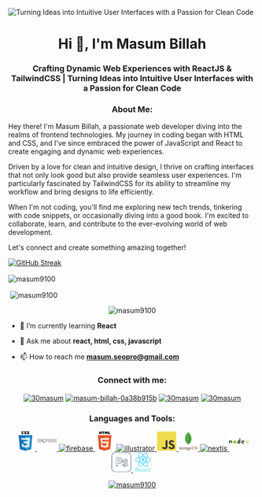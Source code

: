![Turning Ideas into Intuitive User Interfaces with a Passion for Clean Code](https://i.ibb.co/F02qgbh/Teal-White-Navy-Simple-Light-Health-QR-Code-Business-Card.png)
<h1 align="center">Hi 👋, I'm Masum Billah</h1>
<h3 align="center">Crafting Dynamic Web Experiences with ReactJS & TailwindCSS | Turning Ideas into Intuitive User Interfaces with a Passion for Clean Code</h3>

<h3 align="center">About Me:</h3>
Hey there! I'm Masum Billah, a passionate web developer diving into the realms of frontend technologies. My journey in coding began with HTML and CSS, and I've since embraced the power of JavaScript and React to create engaging and dynamic web experiences.

Driven by a love for clean and intuitive design, I thrive on crafting interfaces that not only look good but also provide seamless user experiences. I'm particularly fascinated by TailwindCSS for its ability to streamline my workflow and bring designs to life efficiently.

When I'm not coding, you'll find me exploring new tech trends, tinkering with code snippets, or occasionally diving into a good book. I'm excited to collaborate, learn, and contribute to the ever-evolving world of web development.

Let's connect and create something amazing together!

[![GitHub Streak](https://github-readme-streak-stats.herokuapp.com?user=masum9100&theme=transparent&border_radius=6.1&mode=weekly)](https://git.io/streak-stats)

<p><img align="center" src="https://github-readme-stats.vercel.app/api/top-langs?username=masum9100&show_icons=true&locale=en&layout=compact" alt="masum9100" /></p>

<p>&nbsp;<img align="center" src="https://github-readme-stats.vercel.app/api?username=masum9100&show_icons=true&locale=en" alt="masum9100" /></p>

<p align="center"> <img src="https://komarev.com/ghpvc/?username=masum9100&label=Profile%20views&color=0e75b6&style=flat" alt="masum9100" /> </p>




- 🌱 I’m currently learning **React**

- 💬 Ask me about **react, html, css, javascript**

- 📫 How to reach me **masum.seopro@gmail.com**

<h3 align="center">Connect with me:</h3>
<p align="center">
<a href="https://twitter.com/30masum" target="blank"><img align="center" src="https://raw.githubusercontent.com/rahuldkjain/github-profile-readme-generator/master/src/images/icons/Social/twitter.svg" alt="30masum" height="30" width="40" /></a>
<a href="https://linkedin.com/in/masum-billah-0a38b915b" target="blank"><img align="center" src="https://raw.githubusercontent.com/rahuldkjain/github-profile-readme-generator/master/src/images/icons/Social/linked-in-alt.svg" alt="masum-billah-0a38b915b" height="30" width="40" /></a>
<a href="https://fb.com/30masum" target="blank"><img align="center" src="https://raw.githubusercontent.com/rahuldkjain/github-profile-readme-generator/master/src/images/icons/Social/facebook.svg" alt="30masum" height="30" width="40" /></a>
<a href="https://instagram.com/30masum" target="blank"><img align="center" src="https://raw.githubusercontent.com/rahuldkjain/github-profile-readme-generator/master/src/images/icons/Social/instagram.svg" alt="30masum" height="30" width="40" /></a>
</p>

<h3 align="center">Languages and Tools:</h3>
<p align="center"> <a href="https://www.w3schools.com/css/" target="_blank" rel="noreferrer"> <img src="https://raw.githubusercontent.com/devicons/devicon/master/icons/css3/css3-original-wordmark.svg" alt="css3" width="40" height="40"/> </a> <a href="https://expressjs.com" target="_blank" rel="noreferrer"> <img src="https://raw.githubusercontent.com/devicons/devicon/master/icons/express/express-original-wordmark.svg" alt="express" width="40" height="40"/> </a> <a href="https://firebase.google.com/" target="_blank" rel="noreferrer"> <img src="https://www.vectorlogo.zone/logos/firebase/firebase-icon.svg" alt="firebase" width="40" height="40"/> </a> <a href="https://www.w3.org/html/" target="_blank" rel="noreferrer"> <img src="https://raw.githubusercontent.com/devicons/devicon/master/icons/html5/html5-original-wordmark.svg" alt="html5" width="40" height="40"/> </a> <a href="https://www.adobe.com/in/products/illustrator.html" target="_blank" rel="noreferrer"> <img src="https://www.vectorlogo.zone/logos/adobe_illustrator/adobe_illustrator-icon.svg" alt="illustrator" width="40" height="40"/> </a> <a href="https://developer.mozilla.org/en-US/docs/Web/JavaScript" target="_blank" rel="noreferrer"> <img src="https://raw.githubusercontent.com/devicons/devicon/master/icons/javascript/javascript-original.svg" alt="javascript" width="40" height="40"/> </a> <a href="https://www.mongodb.com/" target="_blank" rel="noreferrer"> <img src="https://raw.githubusercontent.com/devicons/devicon/master/icons/mongodb/mongodb-original-wordmark.svg" alt="mongodb" width="40" height="40"/> </a> <a href="https://nextjs.org/" target="_blank" rel="noreferrer"> <img src="https://cdn.worldvectorlogo.com/logos/nextjs-2.svg" alt="nextjs" width="40" height="40"/> </a> <a href="https://nodejs.org" target="_blank" rel="noreferrer"> <img src="https://raw.githubusercontent.com/devicons/devicon/master/icons/nodejs/nodejs-original-wordmark.svg" alt="nodejs" width="40" height="40"/> </a> <a href="https://www.photoshop.com/en" target="_blank" rel="noreferrer"> <img src="https://raw.githubusercontent.com/devicons/devicon/master/icons/photoshop/photoshop-line.svg" alt="photoshop" width="40" height="40"/> </a> <a href="https://reactjs.org/" target="_blank" rel="noreferrer"> <img src="https://raw.githubusercontent.com/devicons/devicon/master/icons/react/react-original-wordmark.svg" alt="react" width="40" height="40"/> </a> </p>

</hr>

<p align="center"> <a href="https://github.com/ryo-ma/github-profile-trophy"><img src="https://github-profile-trophy.vercel.app/?username=masum9100" alt="masum9100" /></a> </p>




